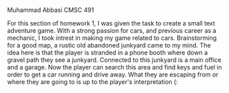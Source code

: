 Muhammad Abbasi 
CMSC 491 

For this section of homework 1, I was given the task to create a small text adventure game. 
With a strong passion for cars, and previous career as a mechanic, I took intrest in making
my game related to cars. Brainstorming for a good map, a rustic old abandoned junkyard 
came to my mind. The idea here is that the player is stranded in a phone booth where 
down a gravel path they see a junkyard. Connected to this junkyard is a main office 
and a garage. Now the player can search this area and find keys and fuel in order
to get a car running and drive away. What they are escaping from or where they are
going to is up to the player's interpretation (: